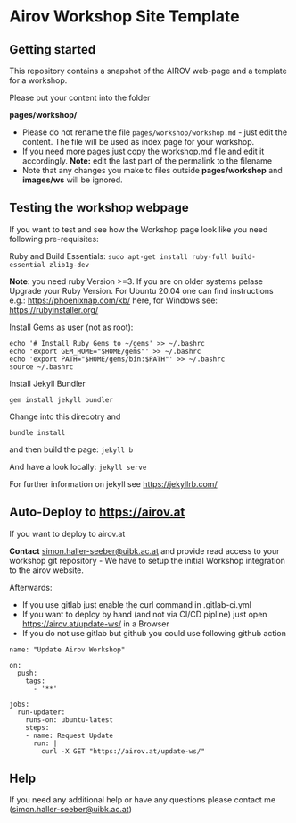 # Airov Workshop Site Template


## Getting started

This repository contains a snapshot of the AIROV web-page and a template for a workshop.

Please put your content into the folder

**pages/workshop/**

- Please do not rename the file `pages/workshop/workshop.md` - just edit the content. The file will be used as index page for your workshop.
- If you need more pages just copy the workshop.md file and edit it accordingly. **Note:** edit the last part of the permalink to the filename
- Note that any changes you make to files outside **pages/workshop** and **images/ws** will be ignored.


## Testing the workshop webpage

If you want to test and see how the Workshop page look like you need following pre-requisites:

Ruby and Build Essentials:
```sudo apt-get install ruby-full build-essential zlib1g-dev```

**Note**: you need ruby Version >=3. If you are on older systems pelase Upgrade your Ruby Version. For Ubuntu 20.04 one can find instructions e.g.: https://phoenixnap.com/kb/ here, for Windows see: https://rubyinstaller.org/ 


Install Gems as user (not as root):

```
echo '# Install Ruby Gems to ~/gems' >> ~/.bashrc
echo 'export GEM_HOME="$HOME/gems"' >> ~/.bashrc
echo 'export PATH="$HOME/gems/bin:$PATH"' >> ~/.bashrc
source ~/.bashrc
```

Install Jekyll Bundler
```
gem install jekyll bundler
```


Change into this direcotry and
```
bundle install
```

and then build the page: ```jekyll b```

And have a look locally: ```jekyll serve```

For further information on jekyll see https://jekyllrb.com/

## Auto-Deploy to https://airov.at

If you want to deploy to airov.at

**Contact** simon.haller-seeber@uibk.ac.at and provide read access to your workshop git repository - We have to setup the initial Workshop integration to the airov website.

Afterwards:
- If you use gitlab just enable the curl command in .gitlab-ci.yml 
- If you want to deploy by hand (and not via CI/CD pipline) just open https://airov.at/update-ws/ in a Browser
- If you do not use gitlab but github you could use following github action

```
name: "Update Airov Workshop"
 
on:
  push:
    tags:
      - '**'
 
jobs:
  run-updater:
    runs-on: ubuntu-latest
    steps:
    - name: Request Update
      run: |
        curl -X GET "https://airov.at/update-ws/"
```

## Help
If you need any additional help or have any questions please contact me (simon.haller-seeber@uibk.ac.at)




